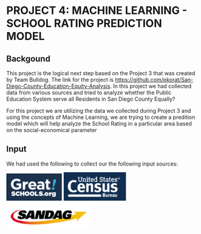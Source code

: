 # PROJECT 4: MACHINE LEARNING - SCHOOL RATING PREDICTION MODEL

## Backgound
This project is the logical next step based on the Project 3 that was created by Team Bulldog. The link for the project is https://github.com/pkorat/San-Diego-County-Education-Equity-Analysis. In this project we had collected data from various sources and tried to analyze whether the Public Education System serve all Residents in San Diego County Equally?

For this project we are utilizing the data we collected during Project 3 and using the concepts of Machine Learning, we are trying to create a predition model which will help analyze the School Rating in a particular area based on the social-economical parameter

## Input
We had used the following to collect our the following input sources:

![gs](Images/gs.png) ![census](Images/census.png) ![sandag](Images/sandag.png)
